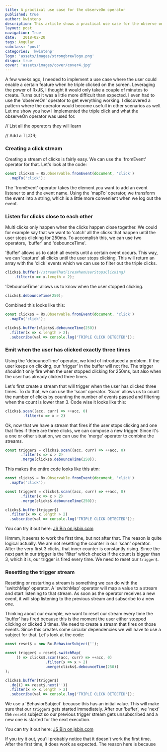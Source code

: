 ```yaml
---
title: A practical use case for the observeOn operator
published: true
author: kwintenp
description: This article shows a practical use case for the observe on operator
layout: post
navigation: True
date:   2018-02-20
tags: Angular
subclass: 'post'
categories: 'kwintenp'
logo: 'assets/images/strongbrewlogo.png'
disqus: true
cover: 'assets/images/cover/cover4.jpg'
---
```

A few weeks ago, I needed to implement a use case where the user could enable a certain feature when he triple clicked on the screen. Leveraging the power of RxJS, I thought it would only take a couple of minutes to create. Turns out it was a little more difficult than expected. I even had to use the 'observeOn' operator to get everything working. I discovered a pattern where the operator would become usefull in other scenarios as well. Let me show you how I implemented the triple click and what the observeOn operator was used for.

// List all the operators they will learn

// Add a TL:DR;

### Creating a click stream

Creating a stream of clicks is fairly easy. We can use the 'fromEvent' operator for that. Let's look at the code:

```typescript
const clicks$ = Rx.Observable.fromEvent(document, 'click')
  .mapTo('click');
```

The 'fromEvent' operator takes the element you want to add an event listener to and the event name. Using the 'mapTo' operator, we transform the event into a string, which is a little more convenient when we log out the event.

### Listen for clicks close to each other

Multi clicks only happen when the clicks happen close together. We could for example say that we want to 'catch' all the clicks that happen until the user stops clicking for 250ms. To accomplish this, we can use two operators, 'buffer' and 'debounceTime'. 

'Buffer' allows us to catch all events until a certain event occurs. This way, we can 'capture' all clicks until the user stops clicking. This will return an array with the 'click' events which we can use to filter out the triple clicks.

```typescript
clicks$.buffer(//streamThatFiresWhenUserStopsClicking)
	.filter(x => x.length > 2);
```

'DebounceTime' allows us to know when the user stopped clicking. 

```typescript
clicks$.debounceTime(250);
```
Combined this looks like this:

```typescript
const clicks$ = Rx.Observable.fromEvent(document, 'click')
  .mapTo('click');

clicks$.buffer(clicks$.debounceTime(250))
  .filter(x => x.length > 2);
  .subscribe(val => console.log('TRIPLE CLICK DETECTED'));
```

### Emit when the user has clicked exactly three times

Using the 'debounceTime' operator, we kind of introduced a problem. If the user keeps on clicking, our 'trigger' in the buffer will not fire. The trigger shouldn't only fire when the user stopped clicking for 250ms, but also when the user has already clicked three times.

Let's first create a stream that will trigger when the user has clicked three times. To do that, we can use the 'scan' operator. 'Scan' allows us to count the number of clicks by counting the number of events passed and filtering when the count is lower than 3. Code wise it looks like this:

```typescript
clicks$.scan((acc, curr) => ++acc, 0)
		.filter(x => x > 2)
```

Ok, now that we have a stream that fires if the user stops clicking and one that fires if there are three clicks, we can compose a new trigger. Since it's a one or other situation, we can use the 'merge' operator to combine the streams.


```typescript
const trigger$ = clicks$.scan((acc, curr) => ++acc, 0)
       .filter(x => x > 2)
       .merge(clicks$.debounceTime(250));
```

This makes the entire code looks like this atm:

```typescript 
const clicks$ = Rx.Observable.fromEvent(document, 'click')
  .mapTo('click');

const trigger$ = clicks$.scan((acc, curr) => ++acc, 0)
       .filter(x => x > 2)
       .merge(clicks$.debounceTime(250));

clicks$.buffer(trigger$)
  .filter(x => x.length > 2)
  .subscribe(val => console.log('TRIPLE CLICK DETECTED'));
```

You can try it out here:
<a class="jsbin-embed" href="http://jsbin.com/cakigif/embed?js,console,output">JS Bin on jsbin.com</a><script src="http://static.jsbin.com/js/embed.min.js?4.1.2"></script>

Hmmm, it seems to work the first time, but not after that. The reason is quite logical actually. We are not resetting the counter in our 'scan' operator. After the very first 3 clicks, that inner counter is constantly rising. Since the next part in our trigger is the 'filter' which checks if the count is bigger than 3, which it is, our trigger is fired every time. We need to reset our `trigger$`.

### Resetting the trigger stream
Resetting or restarting a stream is something we can do with the 'switchMap' operator. A 'switchMap' operator will map a value to a stream and start listening to that stream. As soon as the operator receives a new event, it will stop listening to the previous stream and subscribe to a new one.

Thinking about our example, we want to reset our stream every time the 'buffer' has fired because this is the moment the user either stopped clicking or clicked 3 times. We need to create a stream that fires on those events. Since this creates some circular dependencies we will have to use a subject for that. Let's look at the code:

```typescript
const reset$ = new Rx.BehaviorSubject('');

const trigger$ = reset$.switchMap(
     () => clicks$.scan((acc, curr) => ++acc, 0)
                  .filter(x => x > 2)
                  .merge(clicks$.debounceTime(250))
);

clicks$.buffer(trigger$)
  .do(() => reset$.next(''))
  .filter(x => x.length > 2)
  .subscribe(val => console.log('TRIPLE CLICK DETECTED'));
```

We use a 'BehaviorSubject' because this has an initial value. This will make sure that our `trigger$` gets started immediately. After our 'buffer', we 'next' the `reset$` subject so our previous trigger stream gets unsubscribed and a new one is started for the next execution.

You can try it out here: 
<a class="jsbin-embed" href="http://jsbin.com/yehoyen/embed?js,console,output">JS Bin on jsbin.com</a><script src="http://static.jsbin.com/js/embed.min.js?4.1.2"></script>

If you try it out, you'll probably notice that it doesn't work the first time. After the first time, it does work as expected. The reason here is because 
